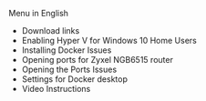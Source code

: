 Menu in English
* Download links
* Enabling Hyper V for Windows 10 Home Users
* Installing Docker Issues
* Opening ports for Zyxel NGB6515 router
* Opening the Ports Issues
* Settings for Docker desktop
* Video Instructions


